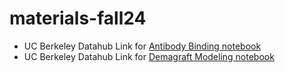 # materials-fall24

 - UC Berkeley Datahub Link for [Antibody Binding notebook](https://datahub.berkeley.edu/hub/user-redirect/git-pull?repo=https%3A%2F%2Fgithub.com%2Fbioe10%2Fmaterials-fall24&branch=main&urlpath=lab%2Ftree%2Fmaterials-fall24%2Fantibody_binding.ipynb)
 - UC Berkeley Datahub Link for [Demagraft Modeling notebook](https://datahub.berkeley.edu/hub/user-redirect/git-pull?repo=https%3A%2F%2Fgithub.com%2Fbioe10%2Fmaterials-fall24&branch=main&urlpath=lab%2Ftree%2Fmaterials-fall24%2Fdermagraft_modeling.ipynb)
